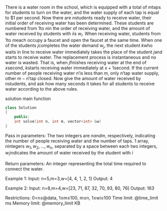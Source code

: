 There is a water room in the school, which is equipped with a total of $m$taps for students to turn on the water, and the water supply of each tap is equal to $1 per second.
Now there are $n$students ready to receive water, their initial order of receiving water has been determined. These students are numbered from $1$to $n$in the order of receiving water, and the amount of water received by students with $i$is $w_i$. When receiving water, students from $1$to $m$each occupy a faucet and open the faucet at the same time. When one of the students $j$completes the water demand $w_j$, the next student $k$who waits in line to receive water immediately takes the place of the student $j$and starts to receive water. The replacement process is instantaneous and no water is wasted. That is, when $j$finishes receiving water at the end of $x$second, $k$starts receiving water immediately at $x+1$second. If the current number of people receiving water $n'$is less than $m$, only $n'$tap water supply, other $m - n'$tap closed.
Now give the amount of water received by $n$students, and ask how many seconds it takes for all students to receive water according to the above rules.

solution main function
```cpp
class Solution
{
    public:
    int solve(int n, int m, vector<int> &w)
}
```

Pass in parameters:
The two integers are $n and m$, respectively, indicating the number of people receiving water and the number of taps.
1 array, $n$integers $w_1,w_2,\ldots,w_n$, separated by a space between each two integers, $w_i$indicates the amount of water received by the student with $i$

Return parameters:
An integer representing the total time required to connect the water.

Example 1:
Input: n=5,m=3,w=[4, 4, 1, 2, 1]
Output: 4

Example 2:
Input: n=8,m=4,w=[23, 71, 87, 32, 70, 93, 80, 76]
Output: 163

Restrictions:
0<n≤@data, 1≤m≤100, m≤n, 1≤wi≤100
Time limit: @time_limit ms
Memory limit: @memory_limit KB